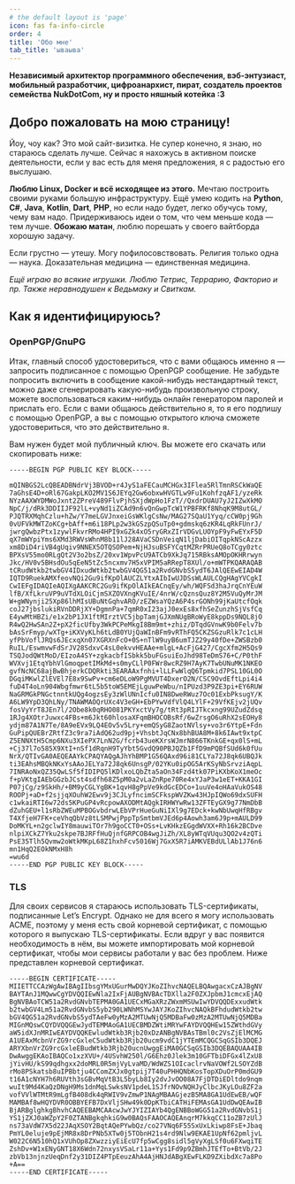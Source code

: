 ```yaml
---
# the default layout is 'page'
icon: fas fa-info-circle
order: 4
title: 'Обо мне'
tab_title: 'ываыва'
---
```



**Независимый архитектор программного обеспечения, вэб-энтузиаст, мобильный разработчик, цифроанархист, пират, создатель проектов семейства NukDotCom, ну и просто няшный котейка :3**

## Добро пожаловать на мою страницу!

Йоу, чоу как? Это мой сайт-визитка. Не супер конечно, я знаю, но стараюсь сделать лучше. Сейчас я нахожусь в активном поиске деятельности, если у вас есть для меня предложения, я с радостью его выслушаю.

**Люблю Linux, Docker и всё исходящее из этого.** Мечтаю построить своими руками большую инфраструктуру. Ещё умею кодить на **Python**, **C#**, **Java**, **Kotlin**, **Dart**, **PHP**, но если надо будет, легко обучусь тому, чему вам надо. Придерживаюсь идеи о том, что чем меньше кода — тем лучше. **Обожаю матан**, люблю порешать у своего вайтборда хорошую задачу.

Если грустно — утешу. Могу пофилосовствовать. Религия только одна — наука. Доказательная медицина — единственная медицина.

*Ещё играю во всякие игрушки. Люблю Тетрис, Террарию, Факторио и пр. Также неравнодушен к Ведьмаку и Свиткам.*

## Как я идентифицируюсь?
### OpenPGP/GnuPG

Итак, главный способ удостовериться, что с вами общаюсь именно я — запросить подписанное с помощью OpenPGP сообщение. Не забудьте попросить включить в сообщение какой-нибудь нестандартный текст, можно даже сгенерировать какую-нибудь произвольную строку, можете воспользоваться каким-нибудь онлайн генератором паролей и прислать его. Если с вами общаюсь действительно я, то я его подпишу с помощью OpenPGP, а вы с помощью открытого ключа сможете удостовериться, что это действительно я.

Вам нужен будет мой публичный ключ. Вы можете его скачать или скопировать ниже:

```
-----BEGIN PGP PUBLIC KEY BLOCK-----

mQINBGS2LcQBEADBNdrVj3BVOD+r4JyS1aFECauMCHGx3IFlea5RlTmnRSCkWaQE
7aGhsE4D+oRl67GakpLKO2MV1S6JEYq2Gw6obxwHVGTLw9Fu1KohfzqAF1/yzeRk
NYzAAXWYDMWoJxnt2ZPreV489FlvPjhSXjdWpHo1FzT//QxdrDUAU7yJ2IZwXkMO
NpC/j/dRk3DDIIJF92lL+vyNd1iZCAd9n6vQnGwpTcW1YPBFRKf8NhqK9M8utGL/
PJQTRXMqhCzlu+hZw/Y7meLGVJnxeiGsWKlgCsNw/MAG27SQaU1Yyq/cCW0pj9Gh
0vUFVkMWTZoKCg+bAff+m6i18PLp2w3kGSzpQSuTp0+gdmskq6zKR4LqRkFUnrJ/
jwrgQwbzPtx1zywlFkvrRMo4HPI9xGZk4xO5ryGRxZIrVDGvLUOYpF9yFwEYxF5D
qX7mWYpiYms6XMd3RWVsWhnM8b11lJ28AVaCSDnVeiqN1ljDabiOITqpkNScAzzx
xm8DiD4riVB4gUqiv9NNEX5OTQSOPem+NjHJsuBSFYCqtMZRrPRUeQ8oTCgy0ztc
BPXsV55mo0RLgQt2V3o2bsZ/20xv1WpvPcU9ATCb9XkJq715RBksAMOpOKHRrwyn
Jkc/HV0v5BHsdOu5qEeN5tZc5ncxmv7H5xVPIM5aRRepT8XUl/o+mWTPKQARAQAB
tCRudWtkb2twbGV4IDxudWtkb2twbGV4QG51a2RvdGNvbS5ydT6JAlQEEwEIAD4W
IQTD9RuekAMXfeovNQi2Gu9ifKpOlAUCZLYtxAIbIwUJDSsWLAULCQgHAgYVCgkI
CwIEFgIDAQIeAQIXgAAKCRC2Gu9ifKpOlAIkEACnqEy/wh/WQFSd3haJrqCnYEuW
lfB/XfLkruVP9uVTdXLOiCjmSXZOVXngKVuIE/4nrW/cQznsQuz8Y2M5VuQyMrJM
W+gWNynji25Xp86lhMIsUBuNtGqhvARO/zEZWsaYQzA6P4srGONh99jKaUtcfOqk
coJ27jbslukiRVnDDRjXY+DgmnPa+7qmR0xI23ajJ0exEs8xfhSeZunzhSjVsfCq
E4ywMtHBZi/e1x2bP1JX1ftMIrztVC5jbpTamjGJXmNUgBRoWyE8kppDs9NQL8jO
R4wQ2HwSAn2Z+pX2ficUfby3WkPCPeMkgI8Bm9mt+zhiz/DTqdGVnwK9b0Felv7b
bAsSrFmyp/wXTg+iKXVyKLh6tLdB0YUjQaWInBFm9vRThFQ5CKZSGzuRlk7c1cLH
yfPbVoflJRQs6JEcxqXn07XGRXnFcO+0S+nTlW9uyB6umTJZ29y40fDe+ZWSBzb0
RuIL/EswmvwFdSrJV28SdxvC4sL0ekvvHEAAe+mlgL+AcFjG427/CgcXfm2H5Qs9
TSQJodQWtMoD/EIzoA4SY+zgkacbfISbkk5buFGsuiEoJhd98TeDmS76+C/P0thF
WVXvj1EtqYbhVlGmoqpetIMkMd+s0myCLlP0FWr8wcRZ9H7AyK7TwbUNuMK1NKEO
gvfNcNC68ajBwBhjerkCDQRkti3EARAAxfnhi+lLLFwWlqQ6Tpmkid7PSL10GL0O
DGqiMKwlZlEVEl7E8x9SwPv+cm6eDLoW9PgMVUT4DxerO2N/CSC9OvdEftLpi4i4
fuD4T4oLn904Wbgfmwr6tL5b5toW5EMEjLguwPeWbu/nIPUzd3P9ZE3pi+EY6RUW
NaGRMGkPNGctnntkUQg4ogzsEy3zWlUNnIcfu0IN8DweRWuz7Oc01ExbPksugY/K
A6LW9YpD3QhLNy/TNAWMAOQrUXc4V3eGH+EbPYwVdfVlQ4LYlF+29VfKEjv2jUQv
fosVyYrT8JEn7l/2Obe8k0qRHO081PKYxctVy7g/tRt3pRIJTkcxng99UZudZdsq
1RJg4XOtrJuwxc4FBs+m6Jkt60hlosaXFqmBHOCOBsRf/6wZrsgO6uRhX2sEOHy8
ydjm87A1N7Te/8A9eEVx9LQ4EOv5v5Lry+emQSyG8ZaotNVlsy+vo3r6YtpE+Fdn
GuPipQUEBrZRtfZ3c9ra7iAdQ62ud9pj+VhsbtJqCNx8bhBUA8M+8k6IAwt9xtpC
Z5ENNXtH5Cmp6NXu3XIePX7LnN2G/fcrb43ueKXrsWJmrN866TKnkGE+qx0lS+mL
+Cj37l7o585X9XtI+nSf1dRqnH9TyYbt5GvdQ90PBJQZb1FfD9mPQBfSUd6k0fUu
NrX/QTIvGA0AEQEAAYkCPAQYAQgAJhYhBMP1G56QAxd96i81CLYa72J8qk6UBQJk
ti3EAhsMBQkNKxYsAAoJELYa72J8qk6UnsgP/02YKu0ipOG5ArKSyNbSrvziAqpL
7INRAoNxQZ35QwLSf5fIDIPQ5lKDlxoLQbZta5aOn34Fzd4tk07PiKXbKoX1meOc
f+pVKtgIAEbGGzbJCst4sdfh68Z5pM0a2vLaZnRpe70Re4xYJaP3w1eET+KKA1GI
P07jCg/z9SkHh/+BM9yCGLYgBK+1qvH8gPpVe9kdGcEDCo+1uuVe4oHAaVukOS48
ROOPj+aD+f2sjjqXOuhW2Ewv9j3CJLyfncimSCFkspWVZKw43HJpIQWo69dxSUFH
c1wkaiRTI6w72ds5KPuGP4vRcpowAXODMtAQgkIRHWYwRw13ZFTEyGX9g77NmDbB
dZuhGEU+l1sRbZWEuMPBOGvbdrwLEbVPrHueGuNiIXl9g7EDck+kwNbUwqHfRBgv
T4XfjeH7FK+ceVhqQbVz8tLSMPwjPppTpSmtbmVJEd6p4Aowh3am6J9p+mAULD99
DoMKYL+n2gclwIY8mauwiTOr7h9goCCT0+OSs+LvKHkzEGgdWVXX+Rh16k2BCDve
nlpiXCkZ7Yku2skpe7BJRFfHuQjnfGRPCOB4wgJiZh/XL8yWTqVUqu3QO2v4zQTi
PsE35Tlh5Qvmw2oWtkMKpL68Z1hxhFcv5016Wj7GxX5R7iAMKVEBdULlAb1J76n6
mn1HqQ2EOkNMxH8h
=wu6d
-----END PGP PUBLIC KEY BLOCK-----
```
### TLS

Для своих сервисов я стараюсь использовать TLS-сертификаты, подписанные Let’s Encrypt. Однако не для всего я могу использовать ACME, поэтому у меня есть свой корневой сертификат, с помощью которого я выпускаю TLS-сертификаты. Если вдруг у вас появится необходимость в нём, вы можете импортировать мой корневой сертификат, чтобы мои сервисы работали у вас без проблем. Ниже представлен корневой сертификат.

```
-----BEGIN CERTIFICATE-----
MIIETTCCAzWgAwIBAgIIbsgYMxUGurMwDQYJKoZIhvcNAQELBQAwgacxCzAJBgNV
BAYTAnJ1MQwwCgYDVQQIEwNla2IxFjAUBgNVBAcTDXlla2F0ZXJpbmJ1cmcxEjAQ
BgNVBAoTCW51a2RvdGNvbTEPMA0GA1UECxMGaXRzZWxmMSUwIwYDVQQDExxudWtk
b2twbGV4Lm51a2RvdGNvbS5yb290LWNhMSYwJAYJKoZIhvcNAQkBFhdudWtkb2tw
bGV4QG51a2RvdGNvbS5ydTAeFw0yMzA2MTUwNjQ5MDBaFw0zMzA2MTUwNjQ5MDBa
MIGnMQswCQYDVQQGEwJydTEMMAoGA1UECBMDZWtiMRYwFAYDVQQHEw15ZWthdGVy
aW5idXJnMRIwEAYDVQQKEwludWtkb3Rjb20xDzANBgNVBAsTBml0c2VsZjElMCMG
A1UEAxMcbnVrZG9rcGxleC5udWtkb3Rjb20ucm9vdC1jYTEmMCQGCSqGSIb3DQEJ
ARYXbnVrZG9rcGxleEBudWtkb3Rjb20ucnUwggEiMA0GCSqGSIb3DQEBAQUAA4IB
DwAwggEKAoIBAQCo1xzXVU+/4USvhW250l/G6Ehz0Jlek3m10GFTbiDFGx4lZxU8
jYivHU/kS99qdhgxx2doMRL0R5mjVyLvaMD/WdWZS1OIcaclrvNaVOWf2LSOYZdB
rMo8PSkatsb8uIPBbtju4CComZXJx0gtpij7T40uPHHQNbKosTopXDuOrP0mdGU9
t16A1cNYH7h6RUVth3sGBvMqVtB3L5byLb8Iy2dvJvOO08A7FjDTDiEDltdo9nqm
wuIt9Md4KaQzDNgH9Ms1dnMqLSwksNV1pdeL1SJfrNOvNQHJyClbcJKyLOu8ZF2a
vofVVlWTMtR9mLgfB408dk4qRWIV9vZmwP1NAgMBAAGjezB5MA8GA1UdEwEB/wQF
MAMBAf8wHQYDVR0OBBYEFB7DxVljSHw49k0DpKTbiCATHiFEMAsGA1UdDwQEAwIB
BjARBglghkgBhvhCAQEEBAMCAAcwJwYJYIZIAYb4QgENBBoWGG51a2RvdGNvbS1j
YS1jZXJ0aWZpY2F0ZTANBgkqhkiG9w0BAQsFAAOCAQEAnqrM7kkqCC11oZB7zUlJ
ns73aVdW7X5d22JAqXSOY2BqtAQePYwbQz/co27VNq6F55SxUxLkiwp8FsE+Jbaq
PmYL0eluje9pEjMR8x8DrPNb5XTw0j5TObnH21s4rd9Nlw9EKAE1UpNf62pmljvL
W022C6N510hQ1xVUhOp8ZXwzziyEiEcU7fp5wCgg8sidl5gVyXgLSf0u6FXwqiTE
ZshDv+W1xENyGNT18X6Wdn72nxysVSaLr11a+Yys1Fd9p9ZBmhJTEfTo+BtVb/2J
zbVb13njnzUeqDnf2y31DIZ4PTpEeuzAhA4AjHNJdABgXEwFLKD9ZXibdXc7a8Po
+A==
-----END CERTIFICATE-----
```


